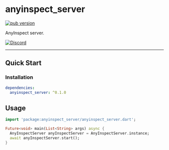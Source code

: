 # anyinspect_server

[![pub version][pub-image]][pub-url]

[pub-image]: https://img.shields.io/pub/v/anyinspect_server.svg
[pub-url]: https://pub.dev/packages/anyinspect_server

AnyInspect server.

[![Discord](https://img.shields.io/badge/discord-%237289DA.svg?style=for-the-badge&logo=discord&logoColor=white)](https://discord.gg/RzFrAhmXFY)

---

## Quick Start

### Installation

```yaml
dependencies:
  anyinspect_server: ^0.1.0
```

## Usage

```dart
import 'package:anyinspect_server/anyinspect_server.dart';

Future<void> main(List<String> args) async {
  AnyInspectServer anyInspectServer = AnyInspectServer.instance;
  await anyInspectServer.start();
}
```
